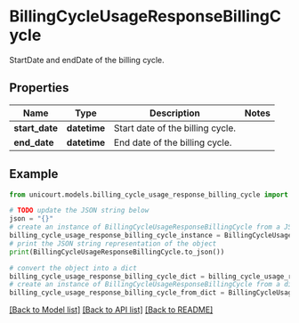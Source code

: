 # BillingCycleUsageResponseBillingCycle

StartDate and endDate of the billing cycle.

## Properties

Name | Type | Description | Notes
------------ | ------------- | ------------- | -------------
**start_date** | **datetime** | Start date of the billing cycle. | 
**end_date** | **datetime** | End date of the billing cycle. | 

## Example

```python
from unicourt.models.billing_cycle_usage_response_billing_cycle import BillingCycleUsageResponseBillingCycle

# TODO update the JSON string below
json = "{}"
# create an instance of BillingCycleUsageResponseBillingCycle from a JSON string
billing_cycle_usage_response_billing_cycle_instance = BillingCycleUsageResponseBillingCycle.from_json(json)
# print the JSON string representation of the object
print(BillingCycleUsageResponseBillingCycle.to_json())

# convert the object into a dict
billing_cycle_usage_response_billing_cycle_dict = billing_cycle_usage_response_billing_cycle_instance.to_dict()
# create an instance of BillingCycleUsageResponseBillingCycle from a dict
billing_cycle_usage_response_billing_cycle_from_dict = BillingCycleUsageResponseBillingCycle.from_dict(billing_cycle_usage_response_billing_cycle_dict)
```
[[Back to Model list]](../README.md#documentation-for-models) [[Back to API list]](../README.md#documentation-for-api-endpoints) [[Back to README]](../README.md)


